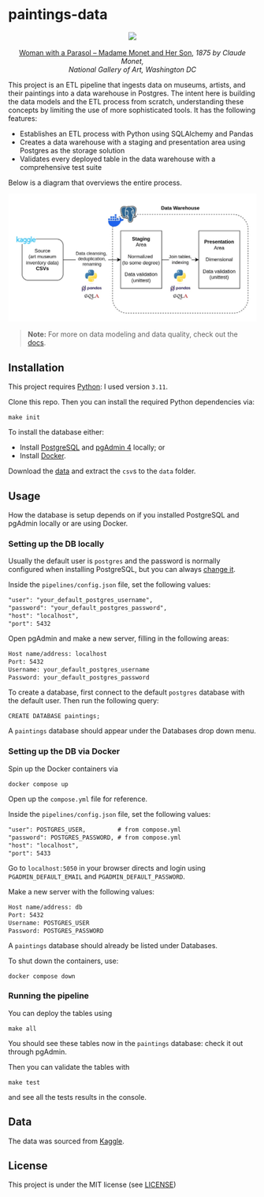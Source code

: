 # paintings-data

<p align="center">
<img src="https://upload.wikimedia.org/wikipedia/commons/thumb/1/1b/Claude_Monet_-_Woman_with_a_Parasol_-_Madame_Monet_and_Her_Son_-_Google_Art_Project.jpg/270px-Claude_Monet_-_Woman_with_a_Parasol_-_Madame_Monet_and_Her_Son_-_Google_Art_Project.jpg"
  width="250"/>
</p>

<p align="center">
  <a href="https://en.wikipedia.org/wiki/Woman_with_a_Parasol_%E2%80%93_Madame_Monet_and_Her_Son">Woman with a Parasol – Madame Monet and Her Son</a>, <i>1875 by Claude Monet, <br>National Gallery of Art, Washington DC</i>
</p>

This project is an ETL pipeline that ingests data on museums, artists, and their paintings into a data warehouse in Postgres. The intent here is building the data models and the ETL process from scratch, understanding these concepts by limiting the use of more sophisticated tools. It has the following features:

- Establishes an ETL process with Python using SQLAlchemy and Pandas
- Creates a data warehouse with a staging and presentation area using Postgres as the storage solution
- Validates every deployed table in the data warehouse with a comprehensive test suite

Below is a diagram that overviews the entire process.

<p align="center">
<img src="doc/overview.jpg" width="950"/>
</p>

> **Note:** For more on data modeling and data quality, check out the [docs](https://github.com/srenegado/paintings-data/tree/main/doc).

## Installation
This project requires [Python](https://www.python.org/): I used version `3.11`.

Clone this repo. Then you can install the required Python dependencies via:
```
make init
```
To install the database either:
- Install [PostgreSQL](https://www.postgresql.org/download/) and [pgAdmin 4](https://www.pgadmin.org/download/) locally; or
- Install [Docker](https://www.docker.com/get-started/).

Download the [data](https://www.kaggle.com/datasets/mexwell/famous-paintings) and extract the `csv`s to the `data` folder.

## Usage
How the database is setup depends on if you installed PostgreSQL and pgAdmin locally or are using Docker.

### Setting up the DB locally
Usually the default user is `postgres` and the password is normally configured when installing PostgreSQL, but you can always [change it](https://stackoverflow.com/questions/12720967/how-can-i-change-a-postgresql-user-password). 

Inside the `pipelines/config.json` file, set the following values:
```
"user": "your_default_postgres_username",
"password": "your_default_postgres_password",
"host": "localhost",
"port": 5432
```

Open pgAdmin and make a new server, filling in the following areas:
```
Host name/address: localhost
Port: 5432
Username: your_default_postgres_username
Password: your_default_postgres_password
```

To create a database, first connect to the default `postgres` database with the default user. Then run the following query:
```
CREATE DATABASE paintings;
```
A `paintings` database should appear under the Databases drop down menu.

### Setting up the DB via Docker
Spin up the Docker containers via
```
docker compose up
```
Open up the `compose.yml` file for reference.

Inside the `pipelines/config.json` file, set the following values:
```
"user": POSTGRES_USER,         # from compose.yml
"password": POSTGRES_PASSWORD, # from compose.yml
"host": "localhost",
"port": 5433
```

Go to `localhost:5050` in your browser directs and login using `PGADMIN_DEFAULT_EMAIL` and `PGADMIN_DEFAULT_PASSWORD`.

Make a new server with the following values:
```
Host name/address: db
Port: 5432
Username: POSTGRES_USER
Password: POSTGRES_PASSWORD
```

A `paintings` database should already be listed under Databases.

To shut down the containers, use:
```
docker compose down
```

### Running the pipeline
You can deploy the tables using
```
make all
```
You should see these tables now in the ``paintings`` database: check it out through pgAdmin.

Then you can validate the tables with
```
make test
```
and see all the tests results in the console.

## Data
The data was sourced from [Kaggle](https://www.kaggle.com/datasets/mexwell/famous-paintings).

## License
This project is under the MIT license (see [LICENSE](LICENSE))
